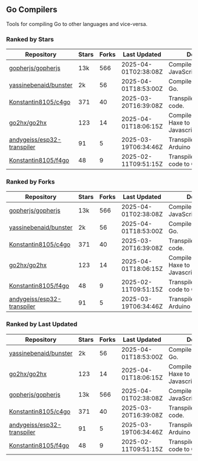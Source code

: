 ## Go Compilers

Tools for compiling Go to other languages and vice-versa.

### Ranked by Stars

| Repository | Stars | Forks | Last Updated | Description | 
|------------|-------|-------|--------------|-------------|
| [gopherjs/gopherjs](https://github.com/gopherjs/gopherjs) | 13k | 566 | 2025-04-01T02:38:08Z |  Compiler from Go to JavaScript. |
| [yassinebenaid/bunster](https://github.com/yassinebenaid/bunster) | 2k | 56 | 2025-04-01T18:53:00Z |  Compile shell scripts to Go. |
| [Konstantin8105/c4go](https://github.com/Konstantin8105/c4go) | 371 | 40 | 2025-03-20T16:39:08Z |  Transpile C code to Go code. |
| [go2hx/go2hx](https://github.com/go2hx/go2hx) | 123 | 14 | 2025-04-01T18:06:15Z |  Compiler from Go to Haxe to Javascript/C++/Java/C#. |
| [andygeiss/esp32-transpiler](https://github.com/andygeiss/esp32-transpiler) | 91 | 5 | 2025-03-19T06:34:46Z |  Transpile Go into Arduino code. |
| [Konstantin8105/f4go](https://github.com/Konstantin8105/f4go) | 48 | 9 | 2025-02-11T09:51:15Z |  Transpile FORTRAN 77 code to Go code. |

### Ranked by Forks

| Repository | Stars | Forks | Last Updated | Description | 
|------------|-------|-------|--------------|-------------|
| [gopherjs/gopherjs](https://github.com/gopherjs/gopherjs) | 13k | 566 | 2025-04-01T02:38:08Z |  Compiler from Go to JavaScript. |
| [yassinebenaid/bunster](https://github.com/yassinebenaid/bunster) | 2k | 56 | 2025-04-01T18:53:00Z |  Compile shell scripts to Go. |
| [Konstantin8105/c4go](https://github.com/Konstantin8105/c4go) | 371 | 40 | 2025-03-20T16:39:08Z |  Transpile C code to Go code. |
| [go2hx/go2hx](https://github.com/go2hx/go2hx) | 123 | 14 | 2025-04-01T18:06:15Z |  Compiler from Go to Haxe to Javascript/C++/Java/C#. |
| [Konstantin8105/f4go](https://github.com/Konstantin8105/f4go) | 48 | 9 | 2025-02-11T09:51:15Z |  Transpile FORTRAN 77 code to Go code. |
| [andygeiss/esp32-transpiler](https://github.com/andygeiss/esp32-transpiler) | 91 | 5 | 2025-03-19T06:34:46Z |  Transpile Go into Arduino code. |

### Ranked by Last Updated

| Repository | Stars | Forks | Last Updated | Description | 
|------------|-------|-------|--------------|-------------|
| [yassinebenaid/bunster](https://github.com/yassinebenaid/bunster) | 2k | 56 | 2025-04-01T18:53:00Z |  Compile shell scripts to Go. |
| [go2hx/go2hx](https://github.com/go2hx/go2hx) | 123 | 14 | 2025-04-01T18:06:15Z |  Compiler from Go to Haxe to Javascript/C++/Java/C#. |
| [gopherjs/gopherjs](https://github.com/gopherjs/gopherjs) | 13k | 566 | 2025-04-01T02:38:08Z |  Compiler from Go to JavaScript. |
| [Konstantin8105/c4go](https://github.com/Konstantin8105/c4go) | 371 | 40 | 2025-03-20T16:39:08Z |  Transpile C code to Go code. |
| [andygeiss/esp32-transpiler](https://github.com/andygeiss/esp32-transpiler) | 91 | 5 | 2025-03-19T06:34:46Z |  Transpile Go into Arduino code. |
| [Konstantin8105/f4go](https://github.com/Konstantin8105/f4go) | 48 | 9 | 2025-02-11T09:51:15Z |  Transpile FORTRAN 77 code to Go code. |

